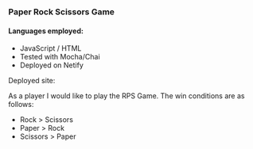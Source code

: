 ### Paper Rock Scissors Game

#### Languages employed:
- JavaScript / HTML
- Tested with Mocha/Chai
- Deployed on Netify

Deployed site:


As a player I would like to play the RPS Game.
The win conditions are as follows:
- Rock > Scissors
- Paper > Rock
- Scissors > Paper

